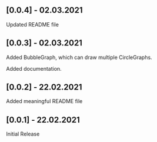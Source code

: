 ## [0.0.4] - 02.03.2021

Updated README file

## [0.0.3] - 02.03.2021

Added BubbleGraph, which can draw multiple CircleGraphs.

Added documentation.

## [0.0.2] - 22.02.2021

Added meaningful README file

## [0.0.1] - 22.02.2021

Initial Release
